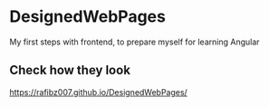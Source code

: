 # DesignedWebPages

My first steps with frontend, to prepare myself for learning Angular

## Check how they look
https://rafibz007.github.io/DesignedWebPages/
